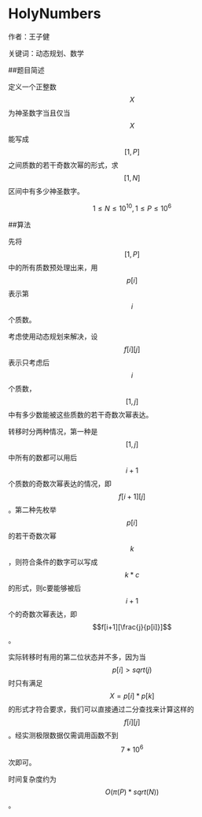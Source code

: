 # HolyNumbers
作者：王子健

关键词：动态规划、数学

##题目简述

定义一个正整数$$X$$为神圣数字当且仅当$$X$$能写成$$[1,P]$$之间质数的若干奇数次幂的形式，求$$[1,N]$$区间中有多少神圣数字。

$$1≤N≤10^{10},1≤P≤10^6$$

##算法

先将$$[1,P]$$中的所有质数预处理出来，用$$p[i]$$表示第$$i$$个质数。

考虑使用动态规划来解决，设$$f[i][j]$$表示只考虑后$$i$$个质数，$$[1,j]$$中有多少数能被这些质数的若干奇数次幂表达。

转移时分两种情况，第一种是$$[1,j]$$中所有的数都可以用后$$i+1$$个质数的奇数次幂表达的情况，即$$f[i+1][j]$$。第二种先枚举$$p[i]$$的若干奇数次幂$$k$$，则符合条件的数字可以写成$$k*c$$的形式，则c要能够被后$$i+1$$个的奇数次幂表达，即$$f[i+1][\frac{j}{p[i]}]$$。

实际转移时有用的第二位状态并不多，因为当$$p[i]>sqrt(j)$$时只有满足$$X=p[i]*p[k]$$的形式才符合要求，我们可以直接通过二分查找来计算这样的$$f[i][j]$$。经实测极限数据仅需调用函数不到$$7*10^6$$次即可。

时间复杂度约为$$O(π(P)*sqrt(N))$$。
















